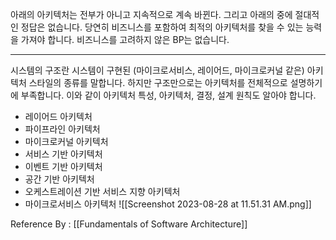 
아래의 아키텍처는 전부가 아니고 지속적으로 계속 바뀐다. 그리고 아래의 중에 절대적인 정답은 없습니다. 당연히 비즈니스를 포함하여 최적의 아키텍처를 찾을 수 있는 능력을 가져야 합니다. 비즈니스를 고려하지 않은 BP는 없습니다.

------

시스템의 구조란 시스템이 구현된 (마이크로서비스, 레이어드, 마이크로커널 같은) 아키텍처 스타일의 종류를 말합니다. 하지만 구조만으로는 아키텍처를 전체적으로 설명하기에 부족합니다. 이와 같이 아키텍처 특성, 아키텍처, 결정, 설계 원칙도 알아야 합니다.

- 레이어드 아키텍처
- 파이프라인 아키텍처
- 마이크로커널 아키텍처
- 서비스 기반 아키텍처
- 이벤트 기반 아키텍처
- 공간 기반 아키텍처
- 오케스트레이션 기반 서비스 지향 아키텍처
- 마이크로서비스 아키텍처
 ![[Screenshot 2023-08-28 at 11.51.31 AM.png]]

Reference By : [[Fundamentals of Software Architecture]]